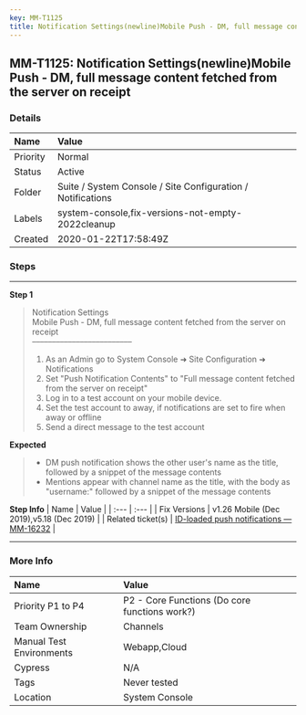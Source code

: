 ```yaml
---
key: MM-T1125
title: Notification Settings(newline)Mobile Push - DM, full message content fetched from the server on receipt
---
```


## MM-T1125: Notification Settings(newline)Mobile Push - DM, full message content fetched from the server on receipt

### Details

| Name     | Value                                                       |
| :------- | :---------------------------------------------------------- |
| Priority | Normal                                                      |
| Status   | Active                                                      |
| Folder   | Suite / System Console / Site Configuration / Notifications |
| Labels   | system-console,fix-versions-not-empty-2022cleanup           |
| Created  | 2020-01-22T17:58:49Z                                        |

### Steps

<hr/>

**Step 1**

> <article>Notification Settings<br>Mobile Push - DM, full message content fetched from the server on receipt<br>–––––––––––––––––––––––––<ol><li>As an Admin go to System Console ➜ Site Configuration ➜ Notifications</li><li>Set "Push Notification Contents" to "Full message content fetched from the server on receipt"</li><li>Log in to a test account on your mobile device.</li><li>Set the test account to away, if notifications are set to fire when away or offline</li><li>Send a direct message to the test account</li></ol></article>

**Expected**

> <article><ul><li>DM push notification shows the other user's name as the title, followed by a snippet of the message contents</li><li>Mentions appear with channel name as the title, with the body as "username:" followed by a snippet of the message contents</li></ul></article>

**Step Info**
| Name | Value |
| :--- | :--- |
| Fix Versions | v1.26 Mobile (Dec 2019),v5.18 (Dec 2019) |
| Related ticket(s) | <a href="https://mattermost.atlassian.net/browse/MM-16232">ID-loaded push notifications — MM-16232</a> |

<hr/>

### More Info

| Name                     | Value                                         |
| :----------------------- | :-------------------------------------------- |
| Priority P1 to P4        | P2 - Core Functions (Do core functions work?) |
| Team Ownership           | Channels                                      |
| Manual Test Environments | Webapp,Cloud                                  |
| Cypress                  | N/A                                           |
| Tags                     | Never tested                                  |
| Location                 | System Console                                |
